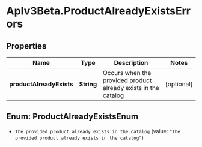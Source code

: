 # ApIv3Beta.ProductAlreadyExistsErrors

## Properties

Name | Type | Description | Notes
------------ | ------------- | ------------- | -------------
**productAlreadyExists** | **String** | Occurs when the provided product already exists in the catalog | [optional] 



## Enum: ProductAlreadyExistsEnum


* `The provided product already exists in the catalog` (value: `"The provided product already exists in the catalog"`)




